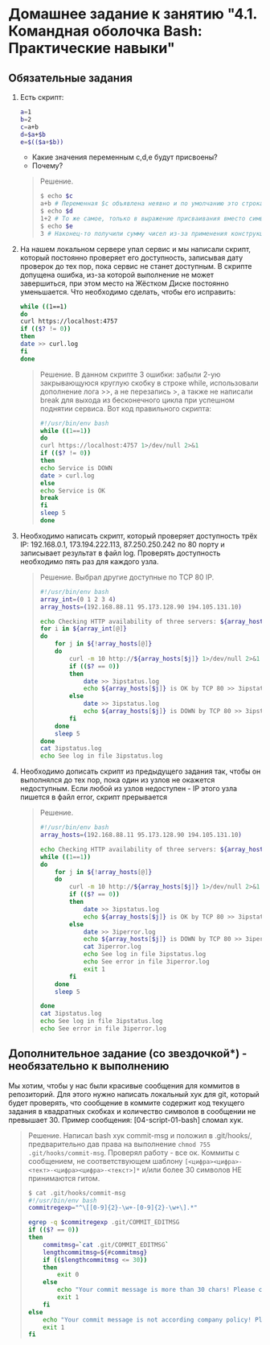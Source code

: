 # Домашнее задание к занятию "4.1. Командная оболочка Bash: Практические навыки"

## Обязательные задания

1. Есть скрипт:
	```bash
	a=1
	b=2
	c=a+b
	d=$a+$b
	e=$(($a+$b))
	```
	* Какие значения переменным c,d,e будут присвоены?
	* Почему?
	> Решение.
    >```bash
    > $ echo $c
    > a+b # Переменная $c объявлена неявно и по умолчанию это строка. Поэтому ее значение есть строка из 3-х символов. Символы a и b написаны без $. Поэтому при формировании переменной $c эти символы и знак + остались как есть строкой в выражении присваивания. 
    > $ echo $d
    > 1+2 # То же самое, только в выражение присваивания вместо символов a и b подставили их строковые значения через знак $ (1 и 2 соответственно ). Поэтому получилась строка 1+2.
    > $ echo $e
    > 3 # Наконец-то получили сумму чисел из-за применения конструкции $((...)) арифметической операции сложения значений переменных a и b.
    >```
   
1. На нашем локальном сервере упал сервис и мы написали скрипт, который постоянно проверяет его доступность, записывая дату проверок до тех пор, пока сервис не станет доступным. В скрипте допущена ошибка, из-за которой выполнение не может завершиться, при этом место на Жёстком Диске постоянно уменьшается. Что необходимо сделать, чтобы его исправить:
	```bash
	while ((1==1)
	do
	curl https://localhost:4757
	if (($? != 0))
	then
	date >> curl.log
	fi
	done
	```
    > Решение. В данном скрипте 3 ошибки: забыли 2-ую закрывающуюся круглую скобку в строке while, использовали дополнение лога >>, а не перезапись >, а также не написали break для выхода из бесконечного цикла при успешном поднятии сервиса. Вот код правильного скрипта:
    > ```bash
    > #!/usr/bin/env bash
    > while ((1==1))
    > do
    > curl https://localhost:4757 1>/dev/null 2>&1
    > if (($? != 0))
    > then
    > echo Service is DOWN
    > date > curl.log
    > else
    > echo Service is OK 
    > break
    > fi
    > sleep 5
    > done
    > ``` 
1. Необходимо написать скрипт, который проверяет доступность трёх IP: 192.168.0.1, 173.194.222.113, 87.250.250.242 по 80 порту и записывает результат в файл log. Проверять доступность необходимо пять раз для каждого узла.
   > Решение. Выбрал другие доступные по TCP 80 IP.
   > ```bash
   > #!/usr/bin/env bash
   > array_int=(0 1 2 3 4)
   > array_hosts=(192.168.88.11 95.173.128.90 194.105.131.10)
   > 
   > echo Checking HTTP availability of three servers: ${array_hosts[0]}, ${array_hosts[1]}, ${array_hosts[2]}
   > for i in ${array_int[@]}
   > do
   >     for j in ${!array_hosts[@]}
   >     do
   >         curl -m 10 http://${array_hosts[$j]} 1>/dev/null 2>&1
   >         if (($? == 0))
   >         then
   >             date >> 3ipstatus.log
   >             echo ${array_hosts[$j]} is OK by TCP 80 >> 3ipstatus.log
   >         else
   >             date >> 3ipstatus.log
   >             echo ${array_hosts[$j]} is DOWN by TCP 80 >> 3ipstatus.log
   >         fi
   >     done
   >     sleep 5
   > done
   > cat 3ipstatus.log
   > echo See log in file 3ipstatus.log
   > ```

1. Необходимо дописать скрипт из предыдущего задания так, чтобы он выполнялся до тех пор, пока один из узлов не окажется недоступным. Если любой из узлов недоступен - IP этого узла пишется в файл error, скрипт прерывается
   > Решение.
   > ```bash
   > #!/usr/bin/env bash
   > array_hosts=(192.168.88.11 95.173.128.90 194.105.131.10)
   > 
   > echo Checking HTTP availability of three servers: ${array_hosts[0]}, ${array_hosts[1]}, ${array_hosts[2]}
   > while ((1==1))
   > do
   >     for j in ${!array_hosts[@]}
   >     do
   >         curl -m 10 http://${array_hosts[$j]} 1>/dev/null 2>&1
   >         if (($? == 0))
   >         then
   >             date >> 3ipstatus.log
   >             echo ${array_hosts[$j]} is OK by TCP 80 >> 3ipstatus.log
   >         else
   >             date >> 3iperror.log
   >             echo ${array_hosts[$j]} is DOWN by TCP 80 >> 3iperror.log
   >             cat 3iperror.log
   >             echo See log in file 3ipstatus.log
   >             echo See error in file 3iperror.log
   >             exit 1
   >         fi
   >     done
   >     sleep 5
   > 
   > done
   > cat 3ipstatus.log
   > echo See log in file 3ipstatus.log
   > echo See error in file 3iperror.log
   > ```

## Дополнительное задание (со звездочкой*) - необязательно к выполнению

Мы хотим, чтобы у нас были красивые сообщения для коммитов в репозиторий. Для этого нужно написать локальный хук для git, который будет проверять, что сообщение в коммите содержит код текущего задания в квадратных скобках и количество символов в сообщении не превышает 30. Пример сообщения: \[04-script-01-bash\] сломал хук.
> Решение. Написал bash хук commit-msg и положил в .git/hooks/, предварительно дав права на выполнение `chmod 755 .git/hooks/commit-msg`. Проверял работу - все ок. Коммиты с сообщением, не соответствующем шаблону `[<цифра><цифра>-<тект>-<цифра><цифра>-<текст>]*` и/или более 30 символов НЕ принимаются гитом.
> ```bash
> $ cat .git/hooks/commit-msg
> #!/usr/bin/env bash
> commitregexp="^\[[0-9]{2}-\w+-[0-9]{2}-\w+\].*"
> 
> egrep -q $commitregexp .git/COMMIT_EDITMSG
> if (($? == 0))
> then
>     commitmsg=`cat .git/COMMIT_EDITMSG`
>     lengthcommitmsg=${#commitmsg}
>     if (($lengthcommitmsg <= 30))
>     then
>         exit 0
>     else
>         echo "Your commit message is more than 30 chars! Please change commit message."
>         exit 1
>     fi
> else
>     echo "Your commit message is not according company policy! Please change commit message."
>     exit 1
> fi
> ```